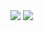 <picture>
  <source
    srcset="https://github-readme-stats.vercel.app/api?username=devsocool&show_icons=true&theme=dark"
    media="(prefers-color-scheme: dark)"
  />
  <source
    srcset="https://github-readme-stats.vercel.app/api?username=devsocool&show_icons=true"
    media="(prefers-color-scheme: light), (prefers-color-scheme: no-preference)"
  />
  <img src="https://github-readme-stats.vercel.app/api?username=devsocool&show_icons=true" />
</picture>

<picture>
  <source
    srcset="https://github-readme-stats.vercel.app/api/top-langs/?username=devsocool&layout=compact&theme=dark"
    media="(prefers-color-scheme: dark)"
  />
  <source
    srcset="https://github-readme-stats.vercel.app/api/top-langs/?username=devsocool&layout=compact&theme=dark"
    media="(prefers-color-scheme: light), (prefers-color-scheme: no-preference)"
  />
  <img src="https://github-readme-stats.vercel.app/api/top-langs/?username=devsocool&layout=compact&theme=dark" />
</picture>
